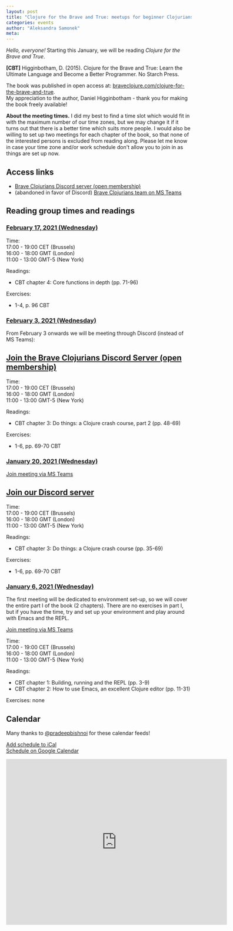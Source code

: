 ```yaml
---
layout: post
title: "Clojure for the Brave and True: meetups for beginner Clojurians"
categories: events 
author: "Aleksandra Samonek"
meta: 
---
```


<i>Hello, everyone!</i> Starting this January, we will be reading <i>Clojure for the Brave and True</i>.

<b>[CBT]</b> Higginbotham, D. (2015). Clojure for the Brave and True: Learn the Ultimate Language and Become a Better Programmer. No Starch Press.

The book was published in open access at:
<a href="https://www.braveclojure.com/clojure-for-the-brave-and-true/">braveclojure.com/clojure-for-the-brave-and-true</a>. <br>
My appreciation to the author, Daniel Higginbotham - thank you for making the book freely available!

<b>About the meeting times.</b> I did my best to find a time slot which would fit in with the maximum number of our time zones, but we may change it if it turns out that there is a better time which suits more people. I would also be willing to set up two meetings for each chapter of the book, so that none of the interested persons is excluded from reading along. Please let me know in case your time zone and/or work schedule don't allow you to join in as things are set up now.

## Access links

- <a href="https://discord.gg/9tQpxzz99T">Brave Clojurians Discord server (open membership)</a>  
- (abandoned in favor of Discord) <a href="https://teams.microsoft.com/l/team/19%3a97a02589db2742f296e5af7715b9e50d%40thread.tacv2/conversations?groupId=2a3d4d2a-2c8d-416c-a6fe-003882aec9c9&tenantId=eb0e26eb-bfbe-47d2-9e90-ebd2426dbceb">Brave Clojurians team on MS Teams</a>  


## Reading group times and readings

### <u>February 17, 2021 (Wednesday)</u>

Time:<br>
17:00 - 19:00 CET (Brussels)<br>
16:00 - 18:00 GMT (London)<br>
11:00 - 13:00 GMT-5 (New York)<br>

Readings:
- CBT chapter 4: Core functions in depth (pp. 71-96)   

Exercises:
- 1-4, p. 96 CBT 

### <u>February 3, 2021 (Wednesday)</u>

From February 3 onwards we will be meeting through Discord (instead of MS Teams):<br>
## <a href="https://discord.gg/9tQpxzz99T">Join the Brave Clojurians Discord Server (open membership)</a>

Time:<br>
17:00 - 19:00 CET (Brussels)<br>
16:00 - 18:00 GMT (London)<br>
11:00 - 13:00 GMT-5 (New York)<br>

Readings:
- CBT chapter 3: Do things: a Clojure crash course, part 2 (pp. 48-69)   

Exercises:
- 1-6, pp. 69-70 CBT

### <u>January 20, 2021 (Wednesday)</u>

<a href="https://teams.microsoft.com/l/meetup-join/19%3a97a02589db2742f296e5af7715b9e50d%40thread.tacv2/1609875147494?context=%7b%22Tid%22%3a%22eb0e26eb-bfbe-47d2-9e90-ebd2426dbceb%22%2c%22Oid%22%3a%22186dd879-401c-46d0-95b1-9d96fc430b9e%22%7d">Join meeting via MS Teams</a>

## <a href="https://discord.gg/9tQpxzz99T">Join our Discord server</a>

Time:<br>
17:00 - 19:00 CET (Brussels)<br>
16:00 - 18:00 GMT (London)<br>
11:00 - 13:00 GMT-5 (New York)<br>

Readings:
- CBT chapter 3: Do things: a Clojure crash course (pp. 35-69)   

Exercises:
- 1-6, pp. 69-70 CBT 

### <u>January 6, 2021 (Wednesday)</u>

The first meeting will be dedicated to environment set-up, so we will cover the entire part I of the book (2 chapters). There are no exercises in part I, but if you have the time, try and set up your environment and play around with Emacs and the REPL.

<a href="https://teams.microsoft.com/l/meetup-join/19%3a97a02589db2742f296e5af7715b9e50d%40thread.tacv2/1609875147494?context=%7b%22Tid%22%3a%22eb0e26eb-bfbe-47d2-9e90-ebd2426dbceb%22%2c%22Oid%22%3a%22186dd879-401c-46d0-95b1-9d96fc430b9e%22%7d">Join meeting via MS Teams</a>

Time:<br>
17:00 - 19:00 CET (Brussels)<br>
16:00 - 18:00 GMT (London)<br>
11:00 - 13:00 GMT-5 (New York)<br>

Readings:
- CBT chapter 1: Building, running and the REPL (pp. 3-9)  
- CBT chapter 2: How to use Emacs, an excellent Clojure editor (pp. 11-31)  

Exercises: none  

## Calendar

Many thanks to <a href="https://twitter.com/pradeepbishnoi">@pradeepbishnoi</a> for these calendar feeds!

<a href="https://calendar.google.com/calendar/ical/r91io5fcbcg2jpl6ba32qe0ofg%40group.calendar.google.com/public/basic.ics">Add schedule to iCal</a><br>
<a href="https://calendar.google.com/calendar/embed?src=r91io5fcbcg2jpl6ba32qe0ofg%40group.calendar.google.com&ctz=Asia%2FKolkata">Schedule on Google Calendar</a>

<iframe src="https://calendar.google.com/calendar/embed?src=r91io5fcbcg2jpl6ba32qe0ofg%40group.calendar.google.com&ctz=Asia%2FKolkata" style="border: 0" width="600" height="450" frameborder="0" scrolling="no"></iframe>

